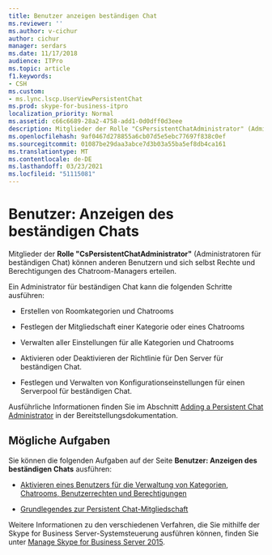 ```yaml
---
title: Benutzer anzeigen beständigen Chat
ms.reviewer: ''
ms.author: v-cichur
author: cichur
manager: serdars
ms.date: 11/17/2018
audience: ITPro
ms.topic: article
f1.keywords:
- CSH
ms.custom:
- ms.lync.lscp.UserViewPersistentChat
ms.prod: skype-for-business-itpro
localization_priority: Normal
ms.assetid: c66c6689-28a2-4758-add1-0d0dff0d3eee
description: Mitglieder der Rolle "CsPersistentChatAdministrator" (Administratoren für beständigen Chat) können anderen Benutzern und sich selbst Rechte und Berechtigungen des Chatroom-Managers erteilen.
ms.openlocfilehash: 9af0467d278855a6cb07d5e5ebc77697f838c0ef
ms.sourcegitcommit: 01087be29daa3abce7d3b03a55ba5ef8db4ca161
ms.translationtype: MT
ms.contentlocale: de-DE
ms.lasthandoff: 03/23/2021
ms.locfileid: "51115081"
---
```

# <a name="users-view-persistent-chat"></a>Benutzer: Anzeigen des beständigen Chats

Mitglieder der **Rolle "CsPersistentChatAdministrator"** (Administratoren für beständigen Chat) können anderen Benutzern und sich selbst Rechte und Berechtigungen des Chatroom-Managers erteilen.

Ein Administrator für beständigen Chat kann die folgenden Schritte ausführen:

- Erstellen von Roomkategorien und Chatrooms

- Festlegen der Mitgliedschaft einer Kategorie oder eines Chatrooms

- Verwalten aller Einstellungen für alle Kategorien und Chatrooms

- Aktivieren oder Deaktivieren der Richtlinie für Den Server für beständigen Chat.

- Festlegen und Verwalten von Konfigurationseinstellungen für einen Serverpool für beständigen Chat.

Ausführliche Informationen finden Sie im Abschnitt [Adding a Persistent Chat Administrator](/previous-versions/office/lync-server-2013/lync-server-2013-adding-a-persistent-chat-administrator) in der Bereitstellungsdokumentation.

## <a name="tasks-that-you-can-perform"></a>Mögliche Aufgaben

Sie können die folgenden Aufgaben auf der Seite **Benutzer: Anzeigen des beständigen Chats** ausführen:

- [Aktivieren eines Benutzers für die Verwaltung von Kategorien, Chatrooms, Benutzerrechten und Berechtigungen](/previous-versions/office/lync-server-2013/lync-server-2013-enabling-a-user-to-manage-categories-chat-rooms-and-user-rights-and-permissions)

- [Grundlegendes zur Persistent Chat-Mitgliedschaft](/previous-versions/office/lync-server-2013/understanding-persistent-chat-membership)

Weitere Informationen zu den verschiedenen Verfahren, die Sie mithilfe der Skype for Business Server-Systemsteuerung ausführen können, finden Sie unter [Manage Skype for Business Server 2015](../../manage/manage.md).